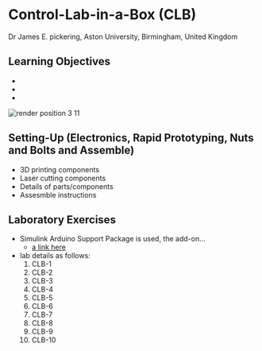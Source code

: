 # Control-Lab-in-a-Box (CLB)
Dr James E. pickering, Aston University, Birmingham, United Kingdom

## Learning Objectives 
*
*
*

![render position 3 11](https://github.com/DrJEPickering/Control-Lab-in-a-Box/assets/154066708/56c510a4-0e8c-4f94-b301-7c2336833f34)

## Setting-Up (Electronics, Rapid Prototyping, Nuts and Bolts and Assemble)
* 3D printing components
* Laser cutting components
* Details of parts/components 
* Assesmble instructions 

## Laboratory Exercises 
* Simulink Arduino Support Package is used, the add-on...
    * [a link here](https://uk.mathworks.com/hardware-support/arduino.html?#simulink)
* lab details as follows:
     1. CLB-1
     2. CLB-2
     3. CLB-3
     4. CLB-4
     5. CLB-5
     6. CLB-6
     7. CLB-7
     8. CLB-8
     9. CLB-9
     10. CLB-10

